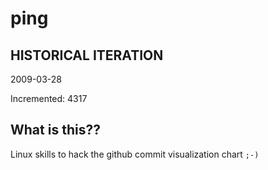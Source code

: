 # ping

## HISTORICAL ITERATION
2009-03-28

Incremented: 4317

## What is this?? 
Linux skills to hack the github commit visualization chart `;-)`
